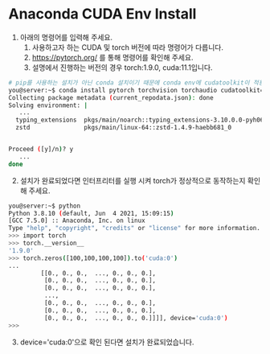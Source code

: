 # Anaconda CUDA Env Install 

1. 아래의 명령어를 입력해 주세요.
   1. 사용하고자 하는 CUDA 및 torch 버전에 따라 명령어가 다릅니다.
   2.  https://pytorch.org/ 를 통해 명령어를 확인해 주세요. 
   3.  설명에서 진행하는 버전의 경우 torch:1.9.0, cuda:11.1입니다.
```bash
# pip를 사용하는 설치가 아닌 conda 설치이기 때문에 conda env에 cudatoolkit이 적용됩니다. 
you@server:~$ conda install pytorch torchvision torchaudio cudatoolkit=11.1 -c pytorch -c nvidia
Collecting package metadata (current_repodata.json): done
Solving environment: |
   ... 
  typing_extensions  pkgs/main/noarch::typing_extensions-3.10.0.0-pyh06a4308_0
  zstd               pkgs/main/linux-64::zstd-1.4.9-haebb681_0


Proceed ([y]/n)? y
   ...
done

```

2. 설치가 완료되었다면 인터프리터를 실행 시켜 torch가 정상적으로 동작하는지 확인해 주세요.

```bash
you@server:~$ python
Python 3.8.10 (default, Jun  4 2021, 15:09:15)
[GCC 7.5.0] :: Anaconda, Inc. on linux
Type "help", "copyright", "credits" or "license" for more information.
>>> import torch 
>>> torch.__version__
'1.9.0'
>>> torch.zeros([100,100,100,100]).to('cuda:0')
...
         [[0., 0., 0.,  ..., 0., 0., 0.],
          [0., 0., 0.,  ..., 0., 0., 0.],
          [0., 0., 0.,  ..., 0., 0., 0.],
          ...,
          [0., 0., 0.,  ..., 0., 0., 0.],
          [0., 0., 0.,  ..., 0., 0., 0.],
          [0., 0., 0.,  ..., 0., 0., 0.]]]], device='cuda:0')
>>>

```

3. device='cuda:0'으로 확인 된다면 설치가 완료되었습니다.
